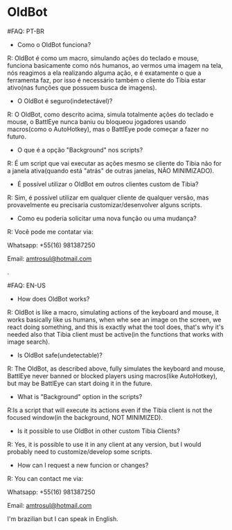 # OldBot

#FAQ: PT-BR
- Como o OldBot funciona?

R: OldBot é como um macro, simulando ações do teclado e mouse, funciona basicamente como nós humanos, ao vermos uma imagem na tela, nós reagimos a ela realizando alguma ação, e é exatamente o que a ferramenta faz, por isso é necessário também o cliente do Tibia estar ativo(nas funções que possuem busca de imagens).

    
- O OldBot é seguro(indetectável)?

R: O OldBot, como descrito acima, simula totalmente ações do teclado e mouse, o BattlEye nunca baniu ou bloqueou jogadores usando macros(como o AutoHotkey), mas o BattlEye pode começar a fazer no futuro.


- O que é a opção "Background" nos scripts?

R: É um script que vai executar as ações mesmo se cliente do Tibia não for a janela ativa(quando está "atrás" de outras janelas, NÃO MINIMIZADO).


- É possível utilizar o OldBot em outros clientes custom de Tibia?

R: Sim, é possível utilizar em qualquer cliente de qualquer versão, mas provavelmente eu precisaria customizar/desenvolver alguns scripts.


- Como eu poderia solicitar uma nova função ou uma mudança?

R: Você pode me contatar via:

Whatsapp: +55(16) 981387250

Email: amtrosul@hotmail.com

.

#FAQ: EN-US
- How does OldBot works?

R: OldBot is like a macro, simulating actions of the keyboard and mouse, it works basically like us humans, when whe see an image on the screen, we react doing something, and this is exactly what the tool does, that's why it's needed also that Tibia client must be active(in the functions that works with image search).

- Is OldBot safe(undetectable)?

R: The OldBot, as described above, fully simulates the keyboard and mouse, BattlEye never banned or blocked players using macros(like AutoHotkey), but may be BattlEye can start doing it in the future.


- What is "Background" option in the scripts?

R:Is a script that will execute its actions even if the Tibia client is not the focused window(in the background, NOT MINIMIZED).


- Is it possible to use OldBot in other custom Tibia Clients?

R: Yes, it is possible to use it in any client at any version, but I would probably need to customize/develop some scripts.


- How can I request a new funcion or changes?

R: You can contact me via:

Whatsapp: +55(16) 981387250 

Email: amtrosul@hotmail.com

I'm brazilian but I can speak in English.
    
 
